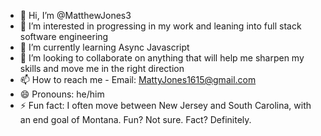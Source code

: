 - 👋 Hi, I’m @MatthewJones3
- 👀 I’m interested in progressing in my work and leaning into full stack software engineering
- 🌱 I’m currently learning Async Javascript
- 💞️ I’m looking to collaborate on anything that will help me sharpen my skills and move me in the right direction
- 📫 How to reach me - Email: MattyJones1615@gmail.com
- 😄 Pronouns: he/him
- ⚡ Fun fact: I often move between New Jersey and South Carolina, with an end goal of Montana. Fun? Not sure. Fact? Definitely.

<!---
MatthewJones3/MatthewJones3 is a ✨ special ✨ repository because its `README.md` (this file) appears on your GitHub profile.
You can click the Preview link to take a look at your changes.
--->
